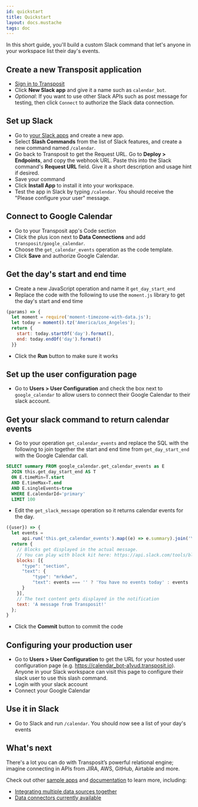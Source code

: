 ```yaml
---
id: quickstart
title: Quickstart
layout: docs.mustache
tags: doc
---
```


In this short guide, you'll build a custom Slack command that let's anyone in your workspace list their day's events.

## Create a new Transposit application
- [Sign in to Transposit](https://console.transposit.com/)
- Click **New Slack app** and give it a name such as `calendar_bot`.
- *Optional*: If you want to use other Slack APIs such as post message for testing, then click `Connect` to authorize the Slack data connection.

## Set up Slack
- Go to [your Slack apps](https://api.slack.com/apps) and create a new app.
- Select **Slash Commands** from the list of Slack features, and create a new command named `/calendar`.
- Go back to Transposit to get the Request URL. Go to **Deploy &gt; Endpoints**, and copy the webhook URL. Paste this into the Slack command's **Request URL** field. Give it a short description and usage hint if desired.
- Save your command
- Click **Install App** to install it into your workspace.
- Test the app in Slack by typing `/calendar`. You should receive the "Please configure your user" message.

## Connect to Google Calendar
- Go to your Transposit app's Code section
- Click the plus icon next to **Data Connections** and add `transposit/google_calendar`.
- Choose the `get_calendar_events` operation as the code template.
- Click **Save** and authorize Google Calendar.

## Get the day's start and end time
- Create a new JavaScript operation and name it `get_day_start_end`
- Replace the code with the following to use the `moment.js` library to get the day's start and end time

```javascript
(params) => {
  let moment = require('moment-timezone-with-data.js');
  let today = moment().tz('America/Los_Angeles');
  return {
    start: today.startOf('day').format(),
    end: today.endOf('day').format()
  }}
  ```
- Click the **Run** button to make sure it works

## Set up the user configuration page
- Go to **Users &gt; User Configuration** and check the box next to `google_calendar` to allow users to connect their Google Calendar to their slack account.

## Get your slack command to return calendar events
- Go to your operation `get_calendar_events` and replace the SQL with the following to join together the start and end time from `get_day_start_end` with the Google Calendar call.

```sql
SELECT summary FROM google_calendar.get_calendar_events as E
  JOIN this.get_day_start_end AS T
  ON E.timeMin=T.start
  AND E.timeMax=T.end
  AND E.singleEvents=true
  WHERE E.calendarId='primary'
  LIMIT 100
```

- Edit the `get_slack_message` operation so it returns calendar events for the day.

```javascript
({user}) => {
  let events =
      api.run('this.get_calendar_events').map((e) => e.summary).join('\n');
  return {
    // Blocks get displayed in the actual message. 
    // You can play with block kit here: https://api.slack.com/tools/block-kit-builder
    blocks: [{
      "type": "section",
      "text": {
          "type": "mrkdwn",
          "text": events === '' ? 'You have no events today' : events
      }
    }],
    // The text content gets displayed in the notification
    text: 'A message from Transposit!'
  };
}
```

- Click the **Commit** button to commit the code

## Configuring your production user
- Go to **Users &gt; User Configuration** to get the URL for your hosted user configuration page (e.g. https://calendar_bot-a1vud.transposit.io). Anyone in your Slack workspace can visit this page to configure their slack user to use this slash command.
- Login with your slack account
- Connect your Google Calendar

## Use it in Slack
- Go to Slack and run `/calendar`. You should now see a list of your day's events

## What's next
There's a lot you can do with Transposit’s powerful relational engine; imagine connecting in APIs from JIRA, AWS, GitHub, Airtable and more.

Check out other [sample apps](https://www.transposit.com/apps/) and [documentation](https://www.transposit.com/docs/) to learn more, including:

* [Integrating multiple data sources together](/docs/get-started/sql-quickstart)
* [Data connectors currently available](/docs/references/data-connectors)

